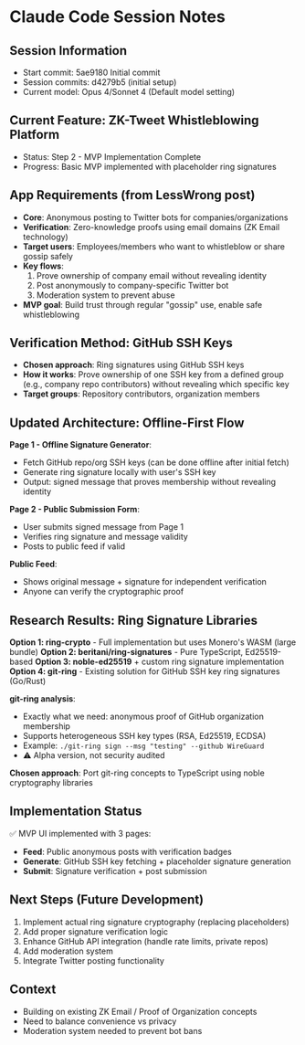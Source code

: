# Claude Code Session Notes

## Session Information
- Start commit: 5ae9180 Initial commit
- Session commits: d4279b5 (initial setup)
- Current model: Opus 4/Sonnet 4 (Default model setting)

## Current Feature: ZK-Tweet Whistleblowing Platform
- Status: Step 2 - MVP Implementation Complete
- Progress: Basic MVP implemented with placeholder ring signatures

## App Requirements (from LessWrong post)
- **Core**: Anonymous posting to Twitter bots for companies/organizations
- **Verification**: Zero-knowledge proofs using email domains (ZK Email technology)
- **Target users**: Employees/members who want to whistleblow or share gossip safely
- **Key flows**: 
  1. Prove ownership of company email without revealing identity
  2. Post anonymously to company-specific Twitter bot
  3. Moderation system to prevent abuse
- **MVP goal**: Build trust through regular "gossip" use, enable safe whistleblowing

## Verification Method: GitHub SSH Keys
- **Chosen approach**: Ring signatures using GitHub SSH keys
- **How it works**: Prove ownership of one SSH key from a defined group (e.g., company repo contributors) without revealing which specific key
- **Target groups**: Repository contributors, organization members

## Updated Architecture: Offline-First Flow
**Page 1 - Offline Signature Generator**:
- Fetch GitHub repo/org SSH keys (can be done offline after initial fetch)
- Generate ring signature locally with user's SSH key
- Output: signed message that proves membership without revealing identity

**Page 2 - Public Submission Form**:
- User submits signed message from Page 1
- Verifies ring signature and message validity
- Posts to public feed if valid

**Public Feed**:
- Shows original message + signature for independent verification
- Anyone can verify the cryptographic proof

## Research Results: Ring Signature Libraries
**Option 1: ring-crypto** - Full implementation but uses Monero's WASM (large bundle)
**Option 2: beritani/ring-signatures** - Pure TypeScript, Ed25519-based
**Option 3: noble-ed25519** + custom ring signature implementation
**Option 4: git-ring** - Existing solution for GitHub SSH key ring signatures (Go/Rust)

**git-ring analysis**:
- Exactly what we need: anonymous proof of GitHub organization membership
- Supports heterogeneous SSH key types (RSA, Ed25519, ECDSA)
- Example: `./git-ring sign --msg "testing" --github WireGuard`
- ⚠️ Alpha version, not security audited

**Chosen approach**: Port git-ring concepts to TypeScript using noble cryptography libraries

## Implementation Status
✅ MVP UI implemented with 3 pages:
- **Feed**: Public anonymous posts with verification badges
- **Generate**: GitHub SSH key fetching + placeholder signature generation  
- **Submit**: Signature verification + post submission

## Next Steps (Future Development)
1. Implement actual ring signature cryptography (replacing placeholders)
2. Add proper signature verification logic
3. Enhance GitHub API integration (handle rate limits, private repos)
4. Add moderation system
5. Integrate Twitter posting functionality

## Context
- Building on existing ZK Email / Proof of Organization concepts
- Need to balance convenience vs privacy
- Moderation system needed to prevent bot bans